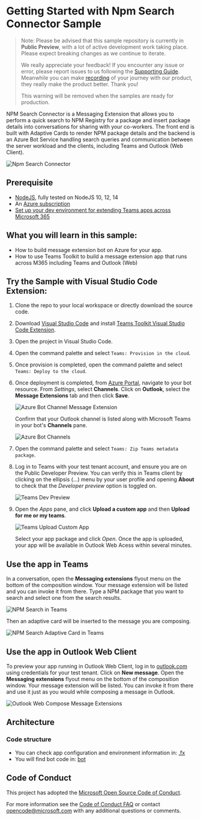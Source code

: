# Getting Started with Npm Search Connector Sample

> Note: Please be advised that this sample repository is currently in **Public Preview**, with a lot of active development work taking place. Please expect breaking changes as we continue to iterate. 
> 
> We really appreciate your feedback! If you encounter any issue or error, please report issues to us following the [Supporting Guide](./../SUPPORT.md). Meanwhile you can make [recording](https://aka.ms/teamsfx-record) of your journey with our product, they really make the product better. Thank you!
>  
> This warning will be removed when the samples are ready for production.

NPM Search Connector is a Messaging Extension that allows you to perform a quick search to NPM Registry for a package and insert package details into conversations for sharing with your co-workers. The front end is built with Adaptive Cards to render NPM package details and the backend is an Azure Bot Service handling search queries and communication between the server workload and the clients, including Teams and Outlook (Web Client).

![Npm Search Connector](images/npm-search-connector-M365.gif)

## Prerequisite
- [NodeJS](https://nodejs.org/en/), fully tested on NodeJS 10, 12, 14
- An [Azure subscription](https://azure.microsoft.com/en-us/free/)
- [Set up your dev environment for extending Teams apps across Microsoft 365](https://aka.ms/teamsfx-m365-apps-prerequisites)

## What you will learn in this sample:
- How to build message extension bot on Azure for your app.
- How to use Teams Toolkit to build a message extension app that runs across M365 including Teams and Outlook (Web)

## Try the Sample with Visual Studio Code Extension:
1. Clone the repo to your local workspace or directly download the source code.
2. Download [Visual Studio Code](https://code.visualstudio.com) and install [Teams Toolkit Visual Studio Code Extension](https://aka.ms/teams-toolkit).
3. Open the project in Visual Studio Code.
4. Open the command palette and select `Teams: Provision in the cloud`.
5. Once provision is completed, open the command palette and select `Teams: Deploy to the cloud`.
6. Once deployment is completed, from [Azure Portal](https://portal.azure.com/), navigate to your bot resource. From *Settings*, select **Channels**. Click on **Outlook**, select the **Message Extensions** tab and then click **Save**.

   ![Azure Bot Channel Message Extension](images/azure-bot-channel-message-extensions.png)

   Confirm that your Outlook channel is listed along with Microsoft Teams in your bot's **Channels** pane.

   ![Azure Bot Channels](images/azure-bot-channels.png)
7. Open the command palette and select `Teams: Zip Teams metadata package`.
8. Log in to Teams with your test tenant account, and ensure you are on the Public Developer Preview. You can verify this in Teams client by clicking on the ellipsis (...) menu by your user profile and opening **About** to check that the *Developer preview* option is toggled on.

   ![Teams Dev Preview](images/teams-dev-preview.png)
9.  Open the *Apps* pane, and click **Upload a custom app** and then **Upload for me or my teams**.

    ![Teams Upload Custom App](images/teams-upload-custom-app.png)
    
    Select your app package and click *Open*. Once the app is uploaded, your app will be available in Outlook Web Acess within several minutes.

## Use the app in Teams
In a conversation, open the **Messaging extensions** flyout menu on the bottom of the composition window. Your message extension will be listed and you can invoke it from there. Type a NPM package that you want to search and select one from the search results.

![NPM Search in Teams](images/npm-search-in-teams.png)

Then an adaptive card will be inserted to the message you are composing.

![NPM Search Adaptive Card in Teams](images/npm-search-adaptive-card-in-teams.png)

## Use the app in Outlook Web Client
To preview your app running in Outlook Web Client, log in to [outlook.com](https://www.outlook.com) using credentials for your test tenant. Click on **New message**. Open the **Messaging extensions** flyout menu on the bottom of the composition window. Your message extension will be listed. You can invoke it from there and use it just as you would while composing a message in Outlook.

![Outlook Web Compose Message Extensions](images/npm-search-in-outlook.png)

## Architecture
### Code structure
- You can check app configuration and environment information in: [.fx](.fx)
- You will find bot code in: [bot](bot)

## Code of Conduct
This project has adopted the [Microsoft Open Source Code of Conduct](https://opensource.microsoft.com/codeofconduct/).

For more information see the [Code of Conduct FAQ](https://opensource.microsoft.com/codeofconduct/faq/) or
contact [opencode@microsoft.com](mailto:opencode@microsoft.com) with any additional questions or comments.